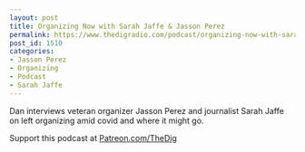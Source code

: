 ```yaml
---
layout: post
title: Organizing Now with Sarah Jaffe & Jasson Perez
permalink: https://www.thedigradio.com/podcast/organizing-now-with-sarah-jaffe-jasson-perez/index.html
post_id: 1510
categories: 
- Jasson Perez
- Organizing
- Podcast
- Sarah Jaffe
---
```


Dan interviews veteran organizer Jasson Perez and journalist Sarah Jaffe on left organizing amid covid and where it might go.

Support this podcast at 
[Patreon.com/TheDig](http://Patreon.com/TheDig)